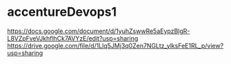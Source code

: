 # accentureDevops1
https://docs.google.com/document/d/1yuhZswwRe5aEypzBlgR-L8VZpFveVJkhflhCk7AVYzE/edit?usp=sharing
https://drive.google.com/file/d/1Llq5JMj3q0Zen7NGLtz_ylksFeE1RL_p/view?usp=sharing
